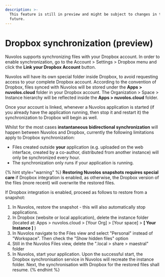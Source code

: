 ```yaml
---
description: >-
  This feature is still in preview and might be subject to changes in the
  future.
---
```


# Dropbox synchronization \(preview\)

Nuvolos supports synchronizing files with your Dropbox account. In order to enable synchronization, go to the Account &gt;  Settings &gt; Dropbox menu and click the **Link your Dropbox Account** button. 

Nuvolos will have its own special folder inside Dropbox, to avoid requesting access to your complete Dropbox account. According to the convention of Dropbox, files synced with Nuvolos will be stored under the **Apps &gt; nuvolos.cloud** folder in your Dropbox account. The Organization &gt; Space &gt; Instance hierarchy will be reflected inside the **Apps &gt; nuvolos.cloud** folder.

Once your account is linked, whenever a Nuvolos application is started \(if you already have the application running, then stop it and restart it\) the synchronization to Dropbox will begin as well.

Whilst for the most cases **instantaneous bidirectional synchronization** will happen between Nuvolos and Dropbox, currently the following limitations apply to Dropbox synchronization:

* Files created outside **your** application \(e.g. uploaded on the web interface, created by a co-author, distributed from another instance\) will only be synchronized every hour.
* The synchronization only runs if your application is running.

{% hint style="warning" %}
**Restoring Nuvolos snapshots requires special care** if Dropbox integration is enabled, as otherwise, the Dropbox version of the files \(more recent\) will overwrite the restored files.

If Dropbox integration is enabled, proceed as follows to restore from a snapshot:

1. In Nuvolos, restore the snapshot - this will also automatically stop applications.
2. In Dropbox \(website or local application\), delete the instance folder \(located at: Apps &gt; nuvolos.cloud &gt;  \[Your Org\] &gt; \[Your space\] &gt; **\[ Your Instance \]** \) 
3. In Nuvolos navigate to the Files view and select "Personal" instead of "Workspace". Then check the "Show hidden files" option
4. Still in the Nuvolos Files view, delete the ".local &gt; share &gt; maestral" folder 
5. In Nuvolos, start your application. Upon the successful start, the Dropbox synchronisation service in Nuvolos will recreate the instance folder. Next, the synchronisation with Dropbox for the restored files shall resume.
{% endhint %}



